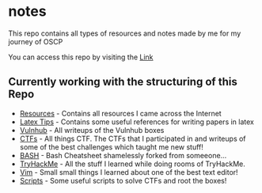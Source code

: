 # notes
This repo contains all types of resources and notes made by me for my journey of OSCP

You can access this repo by visiting the [Link]( https://atharvanvaidya.github.io/notes/ )

## Currently working with the structuring of this Repo 
* [Resources](./Resources/) - Contains all resources I came across the Internet
* [Latex Tips](./latex/) - Contains some useful references for writing papers in latex
* [Vulnhub](./vulnhub/) - All writeups of the Vulnhub boxes
* [CTFs](./ctf/) - All things CTF. The CTFs that I participated in and writeups of some of the best challenges which taught me new stuff!
* [BASH](./bash/) - Bash Cheatsheet shamelessly forked from someeone...
* [TryHackMe](./tryhackme/) - All the stuff I learned while doing rooms of TryHackMe.
* [Vim](./vim/) - Small small things I learned about one of the best text editor!
* [Scripts](./scripts/) - Some useful scripts to solve CTFs and root the boxes!
